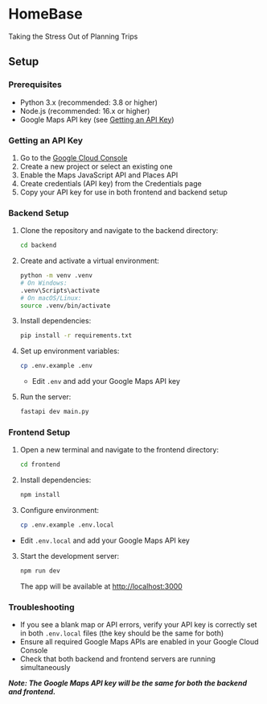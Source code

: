 # HomeBase
Taking the Stress Out of Planning Trips

## Setup

### Prerequisites
- Python 3.x (recommended: 3.8 or higher)
- Node.js (recommended: 16.x or higher)
- Google Maps API key (see [Getting an API Key](#getting-an-api-key))

### Getting an API Key
1. Go to the [Google Cloud Console](https://console.cloud.google.com)
2. Create a new project or select an existing one
3. Enable the Maps JavaScript API and Places API
4. Create credentials (API key) from the Credentials page
5. Copy your API key for use in both frontend and backend setup

### Backend Setup
1. Clone the repository and navigate to the backend directory:
   ```bash
   cd backend
   ```

2. Create and activate a virtual environment:
   ```bash
   python -m venv .venv
   # On Windows:
   .venv\Scripts\activate
   # On macOS/Linux:
   source .venv/bin/activate
   ```

3. Install dependencies:
   ```bash
   pip install -r requirements.txt
   ```

4. Set up environment variables:
   ```bash
   cp .env.example .env
   ```
   - Edit `.env` and add your Google Maps API key

5. Run the server:
   ```bash
   fastapi dev main.py
   ```

### Frontend Setup
1. Open a new terminal and navigate to the frontend directory:
   ```bash
   cd frontend
   ```

2. Install dependencies:
   ```bash
   npm install
   ```
   
3. Configure environment:
   ```bash
   cp .env.example .env.local
   ```
  - Edit `.env.local` and add your Google Maps API key

3. Start the development server:
   ```bash
   npm run dev
   ```
   The app will be available at [http://localhost:3000](http://localhost:3000)

### Troubleshooting
- If you see a blank map or API errors, verify your API key is correctly set in both `.env.local` files (the key should be the same for both)
- Ensure all required Google Maps APIs are enabled in your Google Cloud Console
- Check that both backend and frontend servers are running simultaneously

***Note: The Google Maps API key will be the same for both the backend and frontend.***
